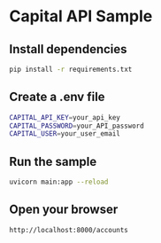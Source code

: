 # Capital API Sample

## Install dependencies

```bash
pip install -r requirements.txt
```

## Create a .env file

```bash
CAPITAL_API_KEY=your_api_key
CAPITAL_PASSWORD=your_API_password
CAPITAL_USER=your_user_email
```

## Run the sample

```bash
uvicorn main:app --reload
```

## Open your browser

`http://localhost:8000/accounts`
